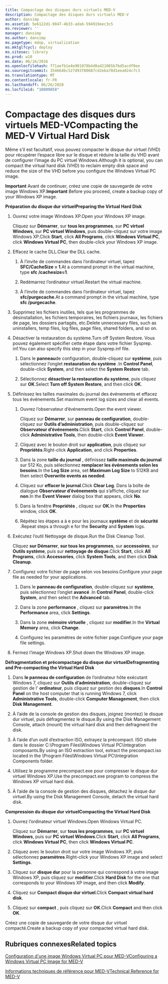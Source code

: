 ```yaml
---
title: Compactage des disques durs virtuels MED-V
description: Compactage des disques durs virtuels MED-V
author: dansimp
ms.assetid: 5e6122d1-9847-4b33-adab-594919eec3c5
ms.reviewer: ''
manager: dansimp
ms.author: dansimp
ms.pagetype: mdop, virtualization
ms.mktglfcycl: deploy
ms.sitesec: library
ms.prod: w10
ms.date: 06/16/2016
ms.openlocfilehash: f71aefb1e4e901078b4d0a421065b7bd5acdf0ee
ms.sourcegitcommit: 354664bc527d93f80687cd2eba70d1eea024c7c3
ms.translationtype: MT
ms.contentlocale: fr-FR
ms.lasthandoff: 06/26/2020
ms.locfileid: "10809858"
---
```

# <span data-ttu-id="72f88-103">Compactage des disques durs virtuels MED-V</span><span class="sxs-lookup"><span data-stu-id="72f88-103">Compacting the MED-V Virtual Hard Disk</span></span>


<span data-ttu-id="72f88-104">Même s’il est facultatif, vous pouvez compacter le disque dur virtuel (VHD) pour récupérer l’espace libre sur le disque et réduire la taille du VHD avant de configurer l’image du PC virtuel Windows.</span><span class="sxs-lookup"><span data-stu-id="72f88-104">Although it is optional, you can compact the virtual hard disk (VHD) to reclaim empty disk space and reduce the size of the VHD before you configure the Windows Virtual PC image.</span></span>

<span data-ttu-id="72f88-105">**Important**  Avant de continuer, créez une copie de sauvegarde de votre image Windows XP.</span><span class="sxs-lookup"><span data-stu-id="72f88-105">**Important** Before you proceed, create a backup copy of your Windows XP image.</span></span>

 

**<span data-ttu-id="72f88-106">Préparation du disque dur virtuel</span><span class="sxs-lookup"><span data-stu-id="72f88-106">Preparing the Virtual Hard Disk</span></span>**

1.  <span data-ttu-id="72f88-107">Ouvrez votre image Windows XP.</span><span class="sxs-lookup"><span data-stu-id="72f88-107">Open your Windows XP image.</span></span>

    <span data-ttu-id="72f88-108">Cliquez sur **Démarrer**, sur **tous les programmes**, sur **PC virtuel Windows**, sur **PC virtuel Windows**, puis double-cliquez sur votre image Windows XP.</span><span class="sxs-lookup"><span data-stu-id="72f88-108">Click **Start**, click **All Programs**, click **Windows Virtual PC**, click **Windows Virtual PC**, then double-click your Windows XP image.</span></span>

2.  <span data-ttu-id="72f88-109">Effacez le cache DLL.</span><span class="sxs-lookup"><span data-stu-id="72f88-109">Clear the DLL cache.</span></span>

    1.  <span data-ttu-id="72f88-110">À l’invite de commandes dans l’ordinateur virtuel, tapez **SFC/CacheSize = 1**.</span><span class="sxs-lookup"><span data-stu-id="72f88-110">At a command prompt in the virtual machine, type **sfc /cachesize=1**.</span></span>

    2.  <span data-ttu-id="72f88-111">Redémarrez l’ordinateur virtuel.</span><span class="sxs-lookup"><span data-stu-id="72f88-111">Restart the virtual machine.</span></span>

    3.  <span data-ttu-id="72f88-112">À l’invite de commandes dans l’ordinateur virtuel, tapez **sfc/purgecache**.</span><span class="sxs-lookup"><span data-stu-id="72f88-112">At a command prompt in the virtual machine, type **sfc /purgecache**.</span></span>

3.  <span data-ttu-id="72f88-113">Supprimez les fichiers inutiles, tels que les programmes de désinstallation, les fichiers temporaires, les fichiers journaux, les fichiers de page, les dossiers partagés, etc.</span><span class="sxs-lookup"><span data-stu-id="72f88-113">Delete unnecessary files, such as uninstallers, temp files, log files, page files, shared folders, and so on.</span></span>

4.  <span data-ttu-id="72f88-114">Désactiver la restauration du système.</span><span class="sxs-lookup"><span data-stu-id="72f88-114">Turn off System Restore.</span></span> <span data-ttu-id="72f88-115">Vous pouvez également spécifier cette étape dans votre fichier Sysprep. inf.</span><span class="sxs-lookup"><span data-stu-id="72f88-115">You can also specify this step in your Sysprep.inf file.</span></span>

    1.  <span data-ttu-id="72f88-116">Dans le **panneau**de configuration, double-cliquez sur **système**, puis sélectionnez l’onglet **restauration du système** .</span><span class="sxs-lookup"><span data-stu-id="72f88-116">In **Control Panel**, double-click **System**, and then select the **System Restore** tab.</span></span>

    2.  <span data-ttu-id="72f88-117">Sélectionnez **désactiver la restauration du système**, puis cliquez sur **OK**.</span><span class="sxs-lookup"><span data-stu-id="72f88-117">Select **Turn off System Restore**, and then click **OK**.</span></span>

5.  <span data-ttu-id="72f88-118">Définissez les tailles maximales du journal des événements et effacez tous les événements.</span><span class="sxs-lookup"><span data-stu-id="72f88-118">Set maximum event log sizes and clear all events.</span></span>

    1.  <span data-ttu-id="72f88-119">Ouvrez l’observateur d’événements.</span><span class="sxs-lookup"><span data-stu-id="72f88-119">Open the event viewer.</span></span>

        <span data-ttu-id="72f88-120">Cliquez sur **Démarrer**, sur **panneau de configuration**, double-cliquez sur **Outils d’administration**, puis double-cliquez sur **Observateur d’événements**.</span><span class="sxs-lookup"><span data-stu-id="72f88-120">Click **Start**, click **Control Panel**, double-click **Administrative Tools**, then double-click **Event Viewer**.</span></span>

    2.  <span data-ttu-id="72f88-121">Cliquez avec le bouton droit sur **application**, puis cliquez sur **Propriétés**.</span><span class="sxs-lookup"><span data-stu-id="72f88-121">Right-click **Application**, and click **Properties**.</span></span>

    3.  <span data-ttu-id="72f88-122">Dans la zone **taille du journal** , définissez **taille maximale du journal** sur 512 Ko, puis sélectionnez **remplacer les événements selon les besoins**.</span><span class="sxs-lookup"><span data-stu-id="72f88-122">In the **Log Size** area, set **Maximum Log Size** to 512KB and then select **Overwrite events as needed**.</span></span>

    4.  <span data-ttu-id="72f88-123">Cliquez sur **effacer le journal**.</span><span class="sxs-lookup"><span data-stu-id="72f88-123">Click **Clear Log**.</span></span> <span data-ttu-id="72f88-124">Dans la boîte de dialogue **Observateur d’événements** qui s’affiche, cliquez sur **non**.</span><span class="sxs-lookup"><span data-stu-id="72f88-124">In the **Event Viewer** dialog box that appears, click **No**.</span></span>

    5.  <span data-ttu-id="72f88-125">Dans la fenêtre **Propriétés** , cliquez sur **OK**.</span><span class="sxs-lookup"><span data-stu-id="72f88-125">In the **Properties** window, click **OK**.</span></span>

    6.  <span data-ttu-id="72f88-126">Répétez les étapes a à e pour les journaux **système** et de **sécurité** .</span><span class="sxs-lookup"><span data-stu-id="72f88-126">Repeat steps a through e for the **Security** and **System** logs.</span></span>

6.  <span data-ttu-id="72f88-127">Exécutez l’outil Nettoyage de disque.</span><span class="sxs-lookup"><span data-stu-id="72f88-127">Run the Disk Cleanup Tool.</span></span>

    <span data-ttu-id="72f88-128">Cliquez **sur Démarrer**, **sur tous les programmes**, sur **accessoires**, sur **Outils système**, puis sur **nettoyage de disque**.</span><span class="sxs-lookup"><span data-stu-id="72f88-128">Click **Start**, click **All Programs**, click **Accessories**, click **System Tools**, and then click **Disk Cleanup**.</span></span>

7.  <span data-ttu-id="72f88-129">Configurez votre fichier de page selon vos besoins.</span><span class="sxs-lookup"><span data-stu-id="72f88-129">Configure your page file as needed for your applications.</span></span>

    1.  <span data-ttu-id="72f88-130">Dans le **panneau de configuration**, double-cliquez sur **système**, puis sélectionnez l’onglet **avancé** .</span><span class="sxs-lookup"><span data-stu-id="72f88-130">In **Control Panel**, double-click **System**, and then select the **Advanced** tab.</span></span>

    2.  <span data-ttu-id="72f88-131">Dans la zone **performance** , cliquez sur **paramètres**.</span><span class="sxs-lookup"><span data-stu-id="72f88-131">In the **Performance** area, click **Settings**.</span></span>

    3.  <span data-ttu-id="72f88-132">Dans la zone **mémoire virtuelle** , cliquez sur **modifier**.</span><span class="sxs-lookup"><span data-stu-id="72f88-132">In the **Virtual Memory** area, click **Change**.</span></span>

    4.  <span data-ttu-id="72f88-133">Configurez les paramètres de votre fichier page.</span><span class="sxs-lookup"><span data-stu-id="72f88-133">Configure your page file settings.</span></span>

8.  <span data-ttu-id="72f88-134">Fermez l’image Windows XP.</span><span class="sxs-lookup"><span data-stu-id="72f88-134">Shut down the Windows XP image.</span></span>

**<span data-ttu-id="72f88-135">Défragmentation et précompactage du disque dur virtuel</span><span class="sxs-lookup"><span data-stu-id="72f88-135">Defragmenting and Pre-compacting the Virtual Hard Disk</span></span>**

1.  <span data-ttu-id="72f88-136">Dans **le panneau de configuration** de l’ordinateur hôte exécutant Windows 7, cliquez sur **Outils d’administration**, double-cliquez sur gestion de l' **ordinateur**, puis cliquez sur gestion des **disques**.</span><span class="sxs-lookup"><span data-stu-id="72f88-136">In **Control Panel** on the host computer that is running Windows 7, click **Administrative Tools**, double-click **Computer Management**, then click **Disk Management**.</span></span>

2.  <span data-ttu-id="72f88-137">À l’aide de la console de gestion des disques, joignez (montez) le disque dur virtuel, puis défragmentez le disque.</span><span class="sxs-lookup"><span data-stu-id="72f88-137">By using the Disk Management Console, attach (mount) the virtual hard disk and then defragment the disk.</span></span>

3.  <span data-ttu-id="72f88-138">À l’aide d’un outil d’extraction ISO, extrayez la précompact. ISO située dans le dossier C:\\Program Files\\Windows Virtual PC\\Integration composants.</span><span class="sxs-lookup"><span data-stu-id="72f88-138">By using an ISO extraction tool, extract the precompact.iso located in the \\Program Files\\Windows Virtual PC\\Integration Components folder.</span></span>

4.  <span data-ttu-id="72f88-139">Utilisez le programme precompact.exe pour compresser le disque dur virtuel Windows XP.</span><span class="sxs-lookup"><span data-stu-id="72f88-139">Use the precompact.exe program to compress the Windows XP virtual hard disk.</span></span>

5.  <span data-ttu-id="72f88-140">À l’aide de la console de gestion des disques, détachez le disque dur virtuel.</span><span class="sxs-lookup"><span data-stu-id="72f88-140">By using the Disk Management Console, detach the virtual hard disk.</span></span>

**<span data-ttu-id="72f88-141">Compression du disque dur virtuel</span><span class="sxs-lookup"><span data-stu-id="72f88-141">Compacting the Virtual Hard Disk</span></span>**

1.  <span data-ttu-id="72f88-142">Ouvrez l’ordinateur virtuel Windows.</span><span class="sxs-lookup"><span data-stu-id="72f88-142">Open Windows Virtual PC.</span></span>

    <span data-ttu-id="72f88-143">Cliquez sur **Démarrer**, sur **tous les programmes**, sur **PC virtuel Windows**, puis sur **PC virtuel Windows**.</span><span class="sxs-lookup"><span data-stu-id="72f88-143">Click **Start**, click **All Programs**, click **Windows Virtual PC**, then click **Windows Virtual PC**.</span></span>

2.  <span data-ttu-id="72f88-144">Cliquez avec le bouton droit sur votre image Windows XP, puis sélectionnez **paramètres**.</span><span class="sxs-lookup"><span data-stu-id="72f88-144">Right-click your Windows XP image and select **Settings**.</span></span>

3.  <span data-ttu-id="72f88-145">Cliquez sur **disque dur** pour la personne qui correspond à votre image Windows XP, puis cliquez sur **modifier**.</span><span class="sxs-lookup"><span data-stu-id="72f88-145">Click **Hard Disk** for the one that corresponds to your Windows XP image, and then click **Modify**.</span></span>

4.  <span data-ttu-id="72f88-146">Cliquez sur **Compact disque dur virtuel**.</span><span class="sxs-lookup"><span data-stu-id="72f88-146">Click **Compact virtual hard disk**.</span></span>

5.  <span data-ttu-id="72f88-147">Cliquez sur **compact** , puis cliquez sur **OK**.</span><span class="sxs-lookup"><span data-stu-id="72f88-147">Click **Compact** and then click **OK**.</span></span>

<span data-ttu-id="72f88-148">Créez une copie de sauvegarde de votre disque dur virtuel compacté.</span><span class="sxs-lookup"><span data-stu-id="72f88-148">Create a backup copy of your compacted virtual hard disk.</span></span>

## <span data-ttu-id="72f88-149">Rubriques connexes</span><span class="sxs-lookup"><span data-stu-id="72f88-149">Related topics</span></span>


[<span data-ttu-id="72f88-150">Configuration d'une image Windows Virtual PC pour MED-V</span><span class="sxs-lookup"><span data-stu-id="72f88-150">Configuring a Windows Virtual PC Image for MED-V</span></span>](configuring-a-windows-virtual-pc-image-for-med-v.md)

[<span data-ttu-id="72f88-151">Informations techniques de référence pour MED-V</span><span class="sxs-lookup"><span data-stu-id="72f88-151">Technical Reference for MED-V</span></span>](technical-reference-for-med-v.md)

 

 





